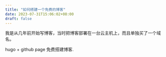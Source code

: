 ```yaml
---
title: "如何搭建一个免费的博客"
date: 2023-07-31T15:06:02+08:00
draft: false
---
```


我是从几年前开始写博客，当时把博客部署在一台云主机上，而且单独买了一个域名。

hugo + github page 免费搭建博客.
